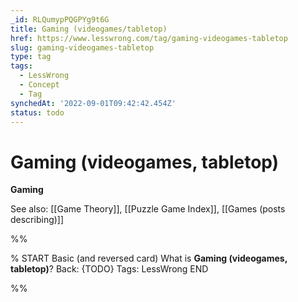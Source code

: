 ```yaml
---
_id: RLQumypPQGPYg9t6G
title: Gaming (videogames/tabletop)
href: https://www.lesswrong.com/tag/gaming-videogames-tabletop
slug: gaming-videogames-tabletop
type: tag
tags:
  - LessWrong
  - Concept
  - Tag
synchedAt: '2022-09-01T09:42:42.454Z'
status: todo
---
```


# Gaming (videogames, tabletop)

**Gaming**

See also: [[Game Theory]], [[Puzzle Game Index]], [[Games (posts describing)]]


%%

% START
Basic (and reversed card)
What is **Gaming (videogames, tabletop)**?
Back: {TODO}
Tags: LessWrong
END

%%
	
